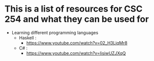 # This is a list of resources for CSC 254 and what they can be used for

- Learning different programming languages
    - Haskell :
        - https://www.youtube.com/watch?v=02_H3LjqMr8
    - C# :
        - https://www.youtube.com/watch?v=lisiwUZJXqQ